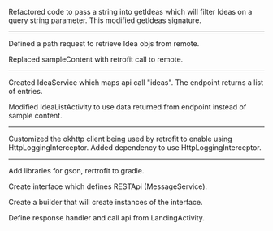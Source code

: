 Refactored code to pass a string into getIdeas which will filter Ideas on a query string parameter.
    This modified getIdeas signature. 

-------------------------------------------------------------------
Defined a path request to retrieve Idea objs from remote.

Replaced sampleContent with retrofit call to remote.

-------------------------------------------------------------------

Created IdeaService which maps api call "ideas". The endpoint returns a list of entries.

Modified IdeaListActivity to use data returned from endpoint instead of sample content.


-------------------------------------------------------------------

Customized the okhttp client being used by retrofit to enable using HttpLoggingInterceptor.
    Added dependency to use HttpLoggingInterceptor.

-------------------------------------------------------------------
Add libraries for gson, rertrofit to gradle.

Create interface which defines RESTApi (MessageService).

Create a builder that will create instances of the interface.

Define response handler and call api from LandingActivity.